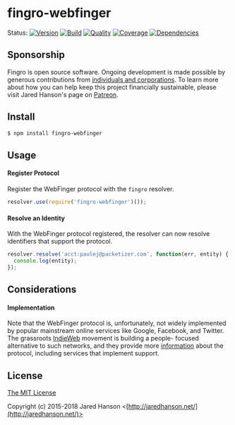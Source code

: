 # fingro-webfinger

Status:
[![Version](https://img.shields.io/npm/v/fingro-webfinger.svg?label=version)](https://www.npmjs.com/package/fingro-webfinger)
[![Build](https://img.shields.io/travis/jaredhanson/fingro-webfinger.svg)](https://travis-ci.org/jaredhanson/fingro-webfinger)
[![Quality](https://img.shields.io/codeclimate/github/jaredhanson/fingro-webfinger.svg?label=quality)](https://codeclimate.com/github/jaredhanson/fingro-webfinger)
[![Coverage](https://img.shields.io/coveralls/jaredhanson/fingro-webfinger.svg)](https://coveralls.io/r/jaredhanson/fingro-webfinger)
[![Dependencies](https://img.shields.io/david/jaredhanson/fingro-webfinger.svg)](https://david-dm.org/jaredhanson/fingro-webfinger)

## Sponsorship

Fingro is open source software.  Ongoing development is made possible by
generous contributions from [individuals and corporations](https://github.com/jaredhanson/fingro/blob/master/SPONSORS.md).
To learn more about how you can help keep this project financially sustainable,
please visit Jared Hanson's page on [Patreon](https://www.patreon.com/jaredhanson).

## Install

```bash
$ npm install fingro-webfinger
```

## Usage

#### Register Protocol

Register the WebFinger protocol with the `fingro` resolver.

```js
resolver.use(require('fingro-webfinger')());
```

#### Resolve an Identity

With the WebFinger protocol registered, the resolver can now resolve identifiers
that support the protocol.

```js
resolver.resolve('acct:paulej@packetizer.com', function(err, entity) {
  console.log(entity);
});
```

## Considerations

#### Implementation

Note that the WebFinger protocol is, unfortunately, not widely implemented by
popular mainstream online services like Google, Facebook, and Twitter.  The
grassroots [IndieWeb](https://indieweb.org/) movement is building a people-
focused alternative to such networks, and they provide more [information](https://indieweb.org/WebFinger)
about the protocol, including services that implement support.

## License

[The MIT License](http://opensource.org/licenses/MIT)

Copyright (c) 2015-2018 Jared Hanson <[http://jaredhanson.net/](http://jaredhanson.net/)>

